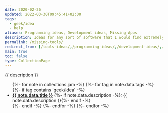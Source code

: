 ```yaml
---
date: 2020-02-26
updated: 2022-03-30T09:45:41+02:00
tags:
  - geek/idea
  - help
aliases: Programming ideas, Development ideas, Missing Apps
description: Ideas for any sort of software that I would find extremely useful but that to my knowledge does not exist, yet.
permalink: /missing-tools/
redirect_from: [/tools-ideas/,/programming-ideas/,/development-ideas/,/apps-ideas/,/missing-apps/,/missing-digital-tools/]
main: true
toc: false
type: CollectionPage
---
```

{{ description }}

<ul>
  {%- for note in collections.jam -%}
    {%- for tag in note.data.tags -%}
      {%- if tag contains 'geek/idea' -%}
        <li id='{{ note.data.title | slugify }}'>
          <strong><a href='{{ note.url }}' title='{{ note.data.title }}'>{{ note.data.title }}</a></strong>
          {%- if note.data.description -%}: {{ note.data.description }}{%- endif -%}
        </li>
      {%- endif -%}
    {%- endfor -%}
  {%- endfor -%}
</ul>

